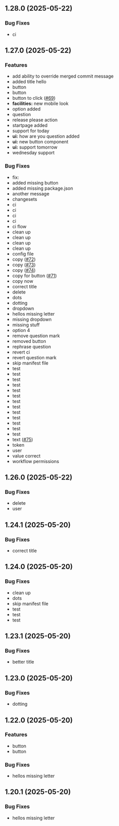 ## 1.28.0 (2025-05-22)

### Bug Fixes

- ci

## 1.27.0 (2025-05-22)

### Features

- add ability to override merged commit message
- added title hello
- button
- button
- button to click ([#69](https://github.com/mrarnolds/test/issues/69))
- **facilities:** new mobile look
- option added
- question
- release please action
- startpage added
- support for today
- **ui:** how are you question added
- **ui:** new button component
- **ui:** support tomorrow
- wednesday support

### Bug Fixes

- fix:
- added missing button
- added missing package.json
- another message
- changesets
- ci
- ci
- ci
- ci
- ci flow
- clean up
- clean up
- clean up
- clean up
- config file
- copy ([#72](https://github.com/mrarnolds/test/issues/72))
- copy ([#73](https://github.com/mrarnolds/test/issues/73))
- copy ([#74](https://github.com/mrarnolds/test/issues/74))
- copy for button ([#71](https://github.com/mrarnolds/test/issues/71))
- copy now
- correct title
- delete
- dots
- dotting
- dropdown
- hellos missing letter
- missing dropdown
- missing stuff
- option 4
- remove question mark
- removed button
- rephrase question
- revert ci
- revert question mark
- skip manifest file
- test
- test
- test
- test
- test
- test
- test
- test
- test
- test
- test
- test
- test
- text ([#75](https://github.com/mrarnolds/test/issues/75))
- token
- user
- value correct
- workflow permissions

## 1.26.0 (2025-05-22)

### Bug Fixes

- delete
- user

## 1.24.1 (2025-05-20)

### Bug Fixes

- correct title

## 1.24.0 (2025-05-20)

### Bug Fixes

- clean up
- dots
- skip manifest file
- test
- test
- test

## 1.23.1 (2025-05-20)

### Bug Fixes

- better title

## 1.23.0 (2025-05-20)

### Bug Fixes

- dotting

## 1.22.0 (2025-05-20)

### Features

- button
- button

### Bug Fixes

- hellos missing letter

## 1.20.1 (2025-05-20)

### Bug Fixes

- hellos missing letter
